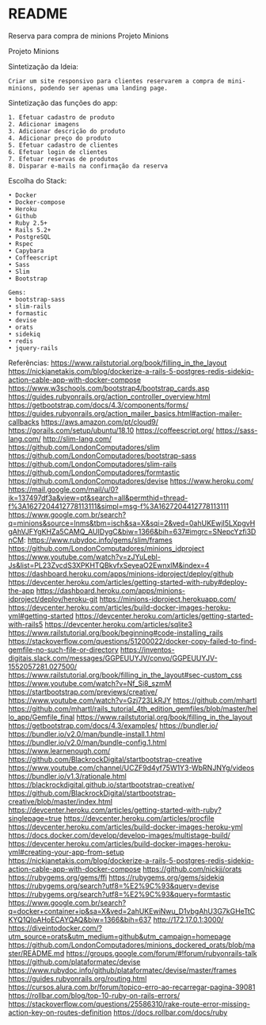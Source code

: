 # README

Reserva para compra de minions
Projeto Minions

Projeto Minions

Sintetização da Ideia:

    Criar um site responsivo para clientes reservarem a compra de mini-minions, podendo ser apenas uma landing page.

Sintetização das funções do app:

    1. Efetuar cadastro de produto
    2. Adicionar imagens
    3. Adicionar descrição do produto
    4. Adicionar preço do produto
    5. Efetuar cadastro de clientes
    6. Efetuar login de clientes
    7. Efetuar reservas de produtos
    8. Disparar e-mails na confirmação da reserva

Escolha do Stack:

    • Docker
    • Docker-compose
    • Heroku
    • Github
    • Ruby 2.5+
    • Rails 5.2+
    • PostgreSQL
    • Rspec
    • Capybara
    • Coffeescript
    • Sass
    • Slim
    • Bootstrap

	Gems:
    • bootstrap-sass
    • slim-rails
    • formastic
    • devise
    • orats
    • sidekiq
    • redis
    • jquery-rails


Referências:
https://www.railstutorial.org/book/filling_in_the_layout
https://nickjanetakis.com/blog/dockerize-a-rails-5-postgres-redis-sidekiq-action-cable-app-with-docker-compose
https://www.w3schools.com/bootstrap4/bootstrap_cards.asp
https://guides.rubyonrails.org/action_controller_overview.html
https://getbootstrap.com/docs/4.3/components/forms/
https://guides.rubyonrails.org/action_mailer_basics.html#action-mailer-callbacks
https://aws.amazon.com/pt/cloud9/
https://gorails.com/setup/ubuntu/18.10
https://coffeescript.org/
https://sass-lang.com/
http://slim-lang.com/
https://github.com/LondonComputadores/slim
https://github.com/LondonComputadores/bootstrap-sass
https://github.com/LondonComputadores/slim-rails
https://github.com/LondonComputadores/formtastic
https://github.com/LondonComputadores/devise
https://www.heroku.com/
https://mail.google.com/mail/u/0?ik=137497df3a&view=pt&search=all&permthid=thread-f%3A1627204412778113111&simpl=msg-f%3A1627204412778113111
https://www.google.com.br/search?q=minions&source=lnms&tbm=isch&sa=X&sqi=2&ved=0ahUKEwjI5LXpgvHgAhVJFYgKHZa5CAMQ_AUIDygC&biw=1366&bih=637#imgrc=SNepcYzfi3DnCM:
https://www.rubydoc.info/gems/slim/frames
https://github.com/LondonComputadores/minions_idproject
https://www.youtube.com/watch?v=zJYuLebl-Js&list=PL23ZvcdS3XPKHTQBkvfxSeyeaO2EwnxlM&index=4
https://dashboard.heroku.com/apps/minions-idproject/deploy/github
https://devcenter.heroku.com/articles/getting-started-with-ruby#deploy-the-app
https://dashboard.heroku.com/apps/minions-idproject/deploy/heroku-git
https://minions-idproject.herokuapp.com/
https://devcenter.heroku.com/articles/build-docker-images-heroku-yml#getting-started
https://devcenter.heroku.com/articles/getting-started-with-rails5
https://devcenter.heroku.com/articles/sqlite3
https://www.railstutorial.org/book/beginning#code-installing_rails
https://stackoverflow.com/questions/51200022/docker-copy-failed-to-find-gemfile-no-such-file-or-directory
https://inventos-digitais.slack.com/messages/GGPEUUYJV/convo/GGPEUUYJV-1552057281.027500/
https://www.railstutorial.org/book/filling_in_the_layout#sec-custom_css
https://www.youtube.com/watch?v=Nf_Si8_szmM
https://startbootstrap.com/previews/creative/
https://www.youtube.com/watch?v=Gzj723LkRJY
https://github.com/mhartl
https://github.com/mhartl/rails_tutorial_4th_edition_gemfiles/blob/master/hello_app/Gemfile_final
https://www.railstutorial.org/book/filling_in_the_layout
https://getbootstrap.com/docs/4.3/examples/
https://bundler.io/
https://bundler.io/v2.0/man/bundle-install.1.html
https://bundler.io/v2.0/man/bundle-config.1.html
https://www.learnenough.com/
https://github.com/BlackrockDigital/startbootstrap-creative
https://www.youtube.com/channel/UCZF9d4yf75W1Y3-WbRNJNYg/videos
https://bundler.io/v1.3/rationale.html
https://blackrockdigital.github.io/startbootstrap-creative/
https://github.com/BlackrockDigital/startbootstrap-creative/blob/master/index.html
https://devcenter.heroku.com/articles/getting-started-with-ruby?singlepage=true
https://devcenter.heroku.com/articles/procfile
https://devcenter.heroku.com/articles/build-docker-images-heroku-yml
https://docs.docker.com/develop/develop-images/multistage-build/
https://devcenter.heroku.com/articles/build-docker-images-heroku-yml#creating-your-app-from-setup
https://nickjanetakis.com/blog/dockerize-a-rails-5-postgres-redis-sidekiq-action-cable-app-with-docker-compose
https://github.com/nickjj/orats
https://rubygems.org/gems/ffi
https://rubygems.org/gems/sidekiq
https://rubygems.org/search?utf8=%E2%9C%93&query=devise
https://rubygems.org/search?utf8=%E2%9C%93&query=formtastic
https://www.google.com.br/search?q=docker+container+ip&sa=X&ved=2ahUKEwiNwu_D1vbgAhU3G7kGHeTtCKYQ1QIoAHoECAYQAQ&biw=1366&bih=637
http://172.17.0.1:3000/
https://diveintodocker.com/?utm_source=orats&utm_medium=github&utm_campaign=homepage
https://github.com/LondonComputadores/minions_dockered_orats/blob/master/README.md
https://groups.google.com/forum/#!forum/rubyonrails-talk
https://github.com/plataformatec/devise
https://www.rubydoc.info/github/plataformatec/devise/master/frames
https://guides.rubyonrails.org/routing.html
https://cursos.alura.com.br/forum/topico-erro-ao-recarregar-pagina-39081
https://rollbar.com/blog/top-10-ruby-on-rails-errors/
https://stackoverflow.com/questions/25586310/rake-route-error-missing-action-key-on-routes-definition
https://docs.rollbar.com/docs/ruby
